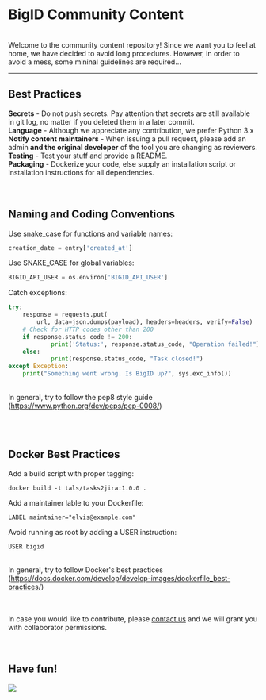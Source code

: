#  BigID Community Content
</br>Welcome to the community content repository!
Since we want you to feel at home, we have decided to avoid long procedures. However, in order to avoid a mess, some mininal guidelines are required...

***

## Best Practices
**Secrets** - Do not push secrets. Pay attention that secrets are still available in git log, no matter if you deleted them in a later commit.</br>
**Language** - Although we appreciate any contribution, we prefer Python 3.x</br>
**Notify content maintainers** - When issuing a pull request, please add an admin **and the original developer** of the tool you are changing  as reviewers.</br>
**Testing** - Test your stuff and provide a README.</br>
**Packaging** - Dockerize your code, else supply an installation script or installation instructions for all dependencies.</br>
</br></br>


## Naming and Coding Conventions
Use snake_case for functions and variable names:
```python
creation_date = entry['created_at']
```
Use SNAKE_CASE for global variables:
```python
BIGID_API_USER = os.environ['BIGID_API_USER']
```
Catch exceptions:
```python
try:
    response = requests.put(
        url, data=json.dumps(payload), headers=headers, verify=False)
    # Check for HTTP codes other than 200
    if response.status_code != 200:
            print('Status:', response.status_code, "Operation failed!")
    else:
            print(response.status_code, "Task closed!")
except Exception:
    print("Something went wrong. Is BigID up?", sys.exc_info())
```

</br>In general, try to follow the pep8 style guide (https://www.python.org/dev/peps/pep-0008/)

</br></br>
## Docker Best Practices
Add a build script with proper tagging:
```docker
docker build -t tals/tasks2jira:1.0.0 .
```
Add a maintainer lable to your Dockerfile:
```docker
LABEL maintainer="elvis@example.com"
```
Avoid running as root by adding a USER instruction:
```docker
USER bigid
```
</br>In general, try to follow Docker's best practices (https://docs.docker.com/develop/develop-images/dockerfile_best-practices/)

</br></br>
In case you would like to contribute, please [contact us](https://bigid.com/contact/)  and we will grant you with collaborator permissions.</br></br></br>


## Have fun!

![](https://media.licdn.com/dms/image/C4D0BAQG8O65N7UpNRw/company-logo_200_200/0?e=2159024400&v=beta&t=gKnWLC3hKdOhdruqxohiEPPyPc7ziDNcH_CiGOkH32c)
